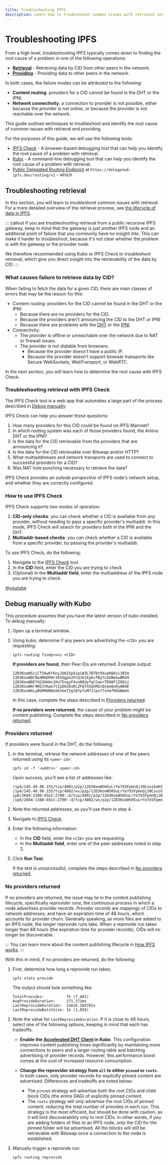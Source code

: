 ```yaml
---
title: Troubleshooting IPFS
description: Learn how to troubleshoot common issues with retrieval and providing in IPFS by identifying causes and failure modes with content routing, transfer protocols, and more.
---
```

<!--
## TODO
- Make it broader and split into two main topics:
  - Troubleshooting retrieval
    - content routing
      - IPNI (Network Indexer)
      - DHT
    - content retrieval
      - Bitswap
      - HTTP
  - Troubleshooting providing
    - public reachability / NAT traversal
    - provider configuration (decrease cids to advertise)
    - Provider not advertising
    - Reprovides falling behind

## Questions / checks for guiding troubleshooting process

- How are you trying to retrieve the data?
  - Public recursive IPFS gateways (like [ipfs.io](https://ipfs.io))
  - IPFS node (Kubo, Helia, etc.)
  - Are you trying to retrieve the data from a browser? (service worker gateway or with Helia/verified-fetch)
- How is the data being provided?
  - is the provider online?
  - Is the provider publicly reachable?
  - If the provider is not publicly reachable, does it have a relay
  - is NAT hole punching possible?
  - What network transports does the provider support? (TCP, QUIC, WebSockets WebTransport, WebRTC-direct)
  - What transfer protocols does the provider support? (Bitswap and/or HTTP trustless gateway)
  - If the provider is announcing the CID?
    - -->

# Troubleshooting IPFS

From a high level, troubleshooting IPFS typically comes down to finding the root cause of a problem in one of the following operations:

- [**Retrieval**](#troubleshooting-retrieval) - Retrieving data by CID from other peers in the network.
- [**Providing**](#troubleshooting-providing) - Providing data to other peers in the network.

In both cases, the failure modes can be attributed to the following:

- **Content routing**: providers for a CID cannot be found in the DHT or the IPNI.
- **Network connectivity**: a connection to provider is not possible, either because the provider is not online, or because the provider is not reachable over the network.

This guide outlines techniques to troubleshoot and identify the root cause of common issues with retrieval and providing.

For the purposes of this guide, we will use the following tools:
- [IPFS Check](https://check.ipfs.network) - A browser-based debugging tool that can help you identify the root cause of a problem with retrieval.
- [Kubo](https://github.com/ipfs/kubo) - A command-line debugging tool that can help you identify the root cause of a problem with retrieval.
- [Public Delegated Routing Endpoint](../concepts/public-utilities.md#delegated-routing-endpoint) at `https://delegated-ipfs.dev/routing/v1` - which

## Troubleshooting retrieval

In this section, you will learn to troubleshoot common issues with retrieval. For a more detailed overview of the retrieval process, see [the lifecycle of data in IPFS](../concepts/lifecycle.md#3-retrieving).


::: callout
If you are troubleshooting retrieval from a public recursive IPFS gateway, keep in mind that the gateway is just another IPFS node and an additional point of failure that you commonly have no insight into. This can make it harder to troubleshoot, because it's not clear whether the problem is with the gateway or the provider node.

We therefore recommended using Kubo or IPFS Check to troubleshoot retrieval, which give you direct insight into the retrievability of the data by CID.
:::

### What causes failure to retrieve data by CID?

When failing to fetch the data for a given CID, there are main classes of errors that may be the reason for this:

- Content routing: providers for the CID cannot be found in the DHT or the IPNI:
  - Because there are no providers for the CID.
  - Because the providers aren't announcing the CID to the DHT or IPNI
  - Because there are problems with the [DHT](https://discuss.ipfs.tech/t/incident-report-increased-latency-on-the-amino-dht/17338) or the [IPNI](https://blog.ipfs.tech/newsletter-205/#ipni-service-update).
- Connectivity:
  - The provider is offline or unreachable over the network due to NAT or firewall issues.
  - The provider is not dialable from browsers:
    - Because the provider doesn't have a public IP.
    - Because the provider doesn't support browser transports like Secure WebSockets, WebTransport, or WebRTC.

In the next section, you will learn how to determine the root cause with IPFS Check.

### Troubleshooting retrieval with IPFS Check

The IPFS Check tool is a web app that automates a large part of the process described in [Debug manually](#debug-manually-with-kubo).

IPFS Check can help you answer these questions:

1. How many providers for this CID could be found on IPFS Mainnet?
1. In which routing system was each of those providers found, the Amino DHT or the IPNI?
1. Is the data for the CID retrievable from the providers that are announcing it?
1. Is the data for the CID retrievable over Bitswap and/or HTTP?
1. What multiaddresses and network transports are used to connect to successful providers for a CID?
1. Was NAT hole punching necessary to retrieve the data?

IPFS Check provides an _outside perspective_ of IPFS node's network setup, and whether they are correctly configured.

### How to use IPFS Check

IPFS Check supports two modes of operation:

1. **CID-only checks**: you can check whether a CID is available from _any_ provider, without needing to pass a specific provider's multiaddr. In this mode, IPFS Check will search for providers both in the IPNI and the DHT.
2. **Multiaddr-based checks**: you can check whether a CID is available from a specific provider, by passing the provider's multiaddr.

To use IPFS Check, do the following:

1. Navigate to the [IPFS Check](https://check.ipfs.network/) tool.
2. In the **CID** field, enter the CID you are trying to check
3. (Optional) In the **Multiaddr field**, enter the multiaddress of the IPFS node you are trying to check.


@[youtube](XeNOQDOrdC0)

## Debug manually with Kubo

This procedure assumes that you have the latest version of kubo installed. To debug manually:

1. Open up a terminal window.

1. Using kubo, determine if any peers are advertising the `<CID>` you are requesting:

   ```shell
   ipfs routing findprovs <CID>
   ```

   **If providers are found**, their Peer IDs are returned. Example output:

   ```
   12D3KooWSvjCTS6w6f6nyJQ615p4ipiW3L7BTbt9XvpR6Kxi385m
   12D3KooWDCNa4MmDPHr3916gpk2PcQJbJXyKxfByTL6UBmSwBM2H
   12D3KooWDEYGGZAH4v1Hu75nqyF4vnN8UyfgCCwerTD98F1Z8Q1z
   12D3KooWHr9MZJVKwe7tZyD6Z8uRcZFQ7XUqhM2nQvpeQxDyAN4E
   12D3KooWGLyBGRMdNQe5KnkeT2g3QYp7uM71tpn77somfRHaWmmS
   ```

   In this case, complete the steps described in [Providers returned](#providers-returned).

   **If no providers were returned**, the cause of your problem might be content publishing. Complete the steps described in [No providers returned](#no-providers-returned).

### Providers returned

If providers were found in the DHT, do the following:

1. In the terminal, retrieve the network addresses of one of the peers returned using its `<peer-id>`:

   ```shell
   ipfs id -f '<addrs>' <peer-id>
   ```

   Upon success, you'll see a list of addresses like:

   ```
   /ip4/145.40.90.155/tcp/4001/p2p/12D3KooWSH5uLrYe7XSFpmnQj1NCsoiGeKSRCV7T5xijpX2Po2aT
   /ip4/145.40.90.155/tcp/4002/ws/p2p/12D3KooWSH5uLrYe7XSFpmnQj1NCsoiGeKSRCV7T5xijpX2Po2aT
   ip6/2604:1380:45e1:2700::d/tcp/4001/p2p/12D3KooWSH5uLrYe7XSFpmnQj1NCsoiGeKSRCV7T5xijpX2Po2aT
   /ip6/2604:1380:45e1:2700::d/tcp/4002/ws/p2p/12D3KooWSH5uLrYe7XSFpmnQj1NCsoiGeKSRCV7T5xijpX2Po2aT
   ```

1. Note the returned addresses, as you'll use them in step 4.
1. Navigate to [IPFS Check](https://check.ipfs.network/).
1. Enter the following information:
   - In the **CID** field, enter the `<CID>` you are requesting.
   - In the **Multiaddr field**, enter one of the peer addresses noted in step 2.
1. Click **Run Test**.

   If the test is unsuccessful, complete the steps described in [No providers returned](#no-providers-returned).

### No providers returned

If no providers are returned, the issue may lie in the content publishing lifecycle, specifically _reprovider runs_, the continuous process in which a node advertises provider records. _Provider records_ are mappings of CIDs to network addresses, and have an expiration time of 48 hours, which accounts for provider churn. Generally speaking, as more files are added to an IPFS node, the longer reprovide runs take. When a reprovide run takes longer than 48 hours (the expiration time for provider records), CIDs will no longer be discoverable.

:::
You can learn more about the content publishing lifecycle in [How IPFS works](../concepts/how-ipfs-works.md).
:::

With this in mind, if no providers are returned, do the following:

1. First, determine how long a reprovide run takes:

   ```shell
   ipfs stats provide
   ```

   The output should look something like:

   ```shell
   TotalProvides:          7k (7,401)
   AvgProvideDuration:     271.271ms
   LastReprovideDuration:  13m16.104781s
   LastReprovideBatchSize: 1k (1,858)
   ```

2. Note the value for `LastReprovideDuration`. If it is close to 48 hours, select one of the following options, keeping in mind that each has tradeoffs:

   - **Enable the [Accelerated DHT Client](https://github.com/ipfs/go-ipfs/blob/master/docs/experimental-features.md#accelerated-dht-client) in Kubo**. This configuration improves content publishing times significantly by maintaining more connections to peers and a larger routing table and batching advertising of provider records. However, this performance boost comes at the cost of increased resource consumption.

   - **Change the reprovider strategy from `all` to either `pinned` or `roots`.** In both cases, only provider records for explicitly pinned content are advertised. Differences and tradeoffs are noted below:
      - The `pinned` strategy will advertise both the root CIDs and child block CIDs (the entire DAG) of explicitly pinned content.
      - The `roots` strategy will only advertise the root CIDs of pinned content, reducing the total number of provides in each run. This strategy is the most efficient, but should be done with caution, as it will limit discoverability only to root CIDs. In other words, if you are adding folders of files to an IPFS node, only the CID for the pinned folder will be advertised. All the blocks will still be retrievable with Bitswap once a connection to the node is established.

3. Manually trigger a reprovide run:

   ```shell
   ipfs routing reprovide
   ```
